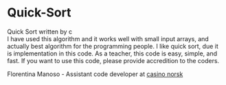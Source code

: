 # Quick-Sort<br>
Quick Sort written by c<br>
I have used this algorithm and it works well with small input arrays, and actually best algorithm for the programming people. 
I like quick sort, due it is implementation in this code. As a teacher, this code is easy, simple, and fast. If you want to use this code, please provide accredition to the coders. 

Florentina Manoso - Assistant code developer at <a href="https://energycasino.com/no/">casino norsk</a>
